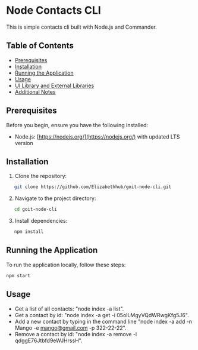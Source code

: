 # Node Contacts CLI

This is simple contacts cli built with Node.js and Commander.

## Table of Contents

- [Prerequisites](#prerequisites)
- [Installation](#installation)
- [Running the Application](#running-the-application)
- [Usage](#usage)
- [UI Library and External Libraries](#ui-library-and-external-libraries)
- [Additional Notes](#additional-notes)

## Prerequisites

Before you begin, ensure you have the following installed:

- Node.js: [https://nodejs.org/](https://nodejs.org/) with updated LTS version

## Installation

1. Clone the repository:

```bash
   git clone https://github.com/Elizabethhub/goit-node-cli.git
```

2. Navigate to the project directory:

```bash
   cd goit-node-cli
```

3. Install dependencies:

```bash
   npm install
```

## Running the Application

To run the application locally, follow these steps:

```bash
npm start
```

## Usage

- Get a list of all contacts: "node index -a list".
- Get a contact by id: "node index -a get -i 05olLMgyVQdWRwgKfg5J6".
- Add a new contact by typing in the command line "node index -a add -n Mango -e mango@gmail.com -p 322-22-22".
- Remove a contact by id: "node index -a remove -i qdggE76Jtbfd9eWJHrssH".
